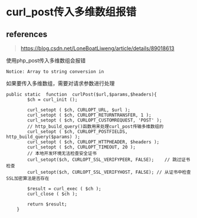 # curl_post传入多维数组报错

## references

> https://blog.csdn.net/LoneBoatLiweng/article/details/89018613

使用php_post传入多维数组会报错

```
Notice: Array to string conversion in
```

如果要传入多维数组，需要对请求参数进行处理

```
public static  function  curlPost($url,$params,$headers){
        $ch = curl_init ();

        curl_setopt ( $ch, CURLOPT_URL, $url );
        curl_setopt ( $ch, CURLOPT_RETURNTRANSFER, 1 );
        curl_setopt ( $ch, CURLOPT_CUSTOMREQUEST, 'POST' );
        // http_build_query()函数用来处理curl_post传输多维数组的
        curl_setopt ( $ch, CURLOPT_POSTFIELDS, http_build_query($params) ); 
        curl_setopt ( $ch, CURLOPT_HTTPHEADER, $headers );
        curl_setopt ( $ch, CURLOPT_TIMEOUT, 20 );
        // 本地开发环境无法检查安全证书
        curl_setopt($ch, CURLOPT_SSL_VERIFYPEER, FALSE);    // 跳过证书检查
        curl_setopt($ch, CURLOPT_SSL_VERIFYHOST, FALSE); // 从证书中检查SSL加密算法是否存在

        $result = curl_exec ( $ch );
        curl_close ( $ch );

        return $result;
    }
```

